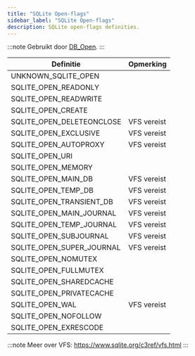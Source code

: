 ```yaml
---
title: "SQLite Open‑flags"
sidebar_label: "SQLite Open‑flags"
description: SQLite open‑flags definities.
---
```


:::note
Gebruikt door [DB_Open](../functions/db_open).
:::

| Definitie                | Opmerking     |
| ------------------------ | ------------- |
| UNKNOWN_SQLITE_OPEN      |               |
| SQLITE_OPEN_READONLY     |               |
| SQLITE_OPEN_READWRITE    |               |
| SQLITE_OPEN_CREATE       |               |
| SQLITE_OPEN_DELETEONCLOSE| VFS vereist   |
| SQLITE_OPEN_EXCLUSIVE    | VFS vereist   |
| SQLITE_OPEN_AUTOPROXY    | VFS vereist   |
| SQLITE_OPEN_URI          |               |
| SQLITE_OPEN_MEMORY       |               |
| SQLITE_OPEN_MAIN_DB      | VFS vereist   |
| SQLITE_OPEN_TEMP_DB      | VFS vereist   |
| SQLITE_OPEN_TRANSIENT_DB | VFS vereist   |
| SQLITE_OPEN_MAIN_JOURNAL | VFS vereist   |
| SQLITE_OPEN_TEMP_JOURNAL | VFS vereist   |
| SQLITE_OPEN_SUBJOURNAL   | VFS vereist   |
| SQLITE_OPEN_SUPER_JOURNAL| VFS vereist   |
| SQLITE_OPEN_NOMUTEX      |               |
| SQLITE_OPEN_FULLMUTEX    |               |
| SQLITE_OPEN_SHAREDCACHE  |               |
| SQLITE_OPEN_PRIVATECACHE |               |
| SQLITE_OPEN_WAL          | VFS vereist   |
| SQLITE_OPEN_NOFOLLOW     |               |
| SQLITE_OPEN_EXRESCODE    |               |

:::note
Meer over VFS: https://www.sqlite.org/c3ref/vfs.html
:::


